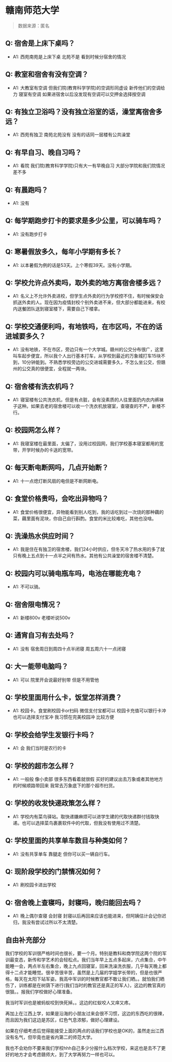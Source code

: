 # 赣南师范大学

> 数据来源：匿名

## Q: 宿舍是上床下桌吗？

- A1: 西苑南苑是上床下桌 北苑不是 看到时候分宿舍的情况

## Q: 教室和宿舍有没有空调？

- A1: 大教室有空调 但我们院(教育科学学院)的空调形同虚设  新传他们的空调给力  寝室有空调  如果进宿舍以后没发现有空调可以交押金选择按空调

## Q: 有独立卫浴吗？没有独立浴室的话，澡堂离宿舍多远？

- A1: 西苑有独卫 南苑北苑没有 没有的话同一层楼有公共澡堂

## Q: 有早自习、晚自习吗？

- A1: 看院 我们院(教育科学学院)只有大一有早晚自习  大部分学院和我们院情况差不多

## Q: 有晨跑吗？

- A1: 没有

## Q: 每学期跑步打卡的要求是多少公里，可以骑车吗？

- A1: 没有跑步打卡

## Q: 寒暑假放多久，每年小学期有多长？

- A1: 以本暑假为例的话是53天。上个寒假39天。没有小学期。

## Q: 学校允许点外卖吗，取外卖的地方离宿舍楼多远？

- A1: 名义上不允许外卖进校，但学生点外卖的行为学校控不住，有时候保安会抓送外卖的人。现在因为疫情封校个别外卖进不来，但大部分都能进来，有校内送餐团队送到寝室楼下，需要自己下楼拿。

## Q: 学校交通便利吗，有地铁吗，在市区吗，不在的话进城要多久？

- A1: 没有地铁，不在市区，旁边只有一个大学城。赣州的公交分布很广，这里叫车起步便宜，所以我个人出行基本打车，从学校到最近的万象城打车15块不到，10分钟能到。不熟悉学校旁边的公交进城需要多久，不怎么坐公交，但赣州的公交真的很便宜，全程就一两块。

## Q: 宿舍楼有洗衣机吗？

- A1: 寝室楼有公共洗衣机，但是有点脏，会有没素质的人往里面扔内衣内裤袜子这种。如果去老的宿舍楼可以收一个洗衣机放寝室，查寝查的不严，新楼不行。

## Q: 校园网怎么样？

- A1: 我寝室楼在最里面，太偏了，没用过校园网，我们学校基本寝室都用的宽带，开学时候办的卡送的宽带。

## Q: 每天断电断网吗，几点开始断？

- A1: 十一点熄灯断风扇的电但是不断网断电。

## Q: 食堂价格贵吗，会吃出异物吗？

- A1: 食堂价格很便宜，异物能看到别人吃到，我的话吃到过一次烧的那种藕的菜，藕里面有泥块，你自己自行斟酌。食堂的米比较难吃，其他也没啥。

## Q: 洗澡热水供应时间？

- A1: 我是住在有独卫的宿舍楼，我们24小时供应，但冬天冷了热水用的多了就只有晚上五点到十一点半之间有热水。其他有公共澡堂的宿舍楼不清楚。

## Q: 校园内可以骑电瓶车吗，电池在哪能充电？

- A1: 不可以骑。

## Q: 宿舍限电情况？

- A1: 新楼800v 老楼听说500v

## Q: 通宵自习有去处吗？

- A1: 没有 宿舍周日到周四十点半闭寝  周五周六十一点闭寝

## Q: 大一能带电脑吗？

- A1: 可以 院里开会说最好别带 但是不用管他

## Q: 学校里面用什么卡，饭堂怎样消费？

- A1: 校园卡。食堂刷校园卡or扫码 微信支付宝都可以 校园卡充值可以银行卡冲也可以选择支付宝冲 我习惯在完美校园冲 比较方便

## Q: 学校会给学生发银行卡吗？

- A1: 会 我们当时是农行的卡

## Q: 学校的超市怎么样？

- A1: 一般般 像小卖部 很多东西看着就很假 买好的建议出去万象或者其他地方的时候顺路带回来  我常去万象底下的那个超市扫货。

## Q: 学校的收发快递政策怎么样？

- A1: 学校内有菜鸟驿站。取快递嫌麻烦可以进学生建的代取快递群付钱取快递。也可以选择菜鸟裹裹软件中的代取，但我没有使用过不清楚。

## Q: 学校里面的共享单车数目与种类如何？

- A1: 没有共享单车 靠腿走 但你可以买一辆自行车。

## Q: 现阶段学校的门禁情况如何？

- A1: 刷校园卡进出学校

## Q: 宿舍晚上查寝吗，封寝吗，晚归能回去吗？

- A1: 晚上偶尔查寝 会封寝 封寝以后再回来应该也能进来，但阿姨估计会记你迟归，我没有尝试过所以不太清楚。

## 自由补充部分

我们学校的军训很严格时间也很长，要一个月。特别是教科和商学院这两个院的军训最变态，新传和学艺术的会轻松点。我们当年早上五点多起床，六点集合，中午能睡一会，两点半左右集合，晚上九点回寝室，回来洗澡洗衣服，几乎每天晚上都得十二点才能睡觉。很辛苦很辛苦，虽然是上几届的学姐学长带的，但是也很严格，每天在太阳下站军姿。我高中军训的时候教官都不敢让我们晒。。就怕我们晒伤了，训练都是在树荫下进行(我们当时的教官还是真正的军人)，这边的教官真的很狠。。报我们学校做好心理准备。

我当时军训也是被蚂蚁咬到快死掉。。这边的红蚁咬人又痒又疼。

再加上在江西上学，如果是沿海的小朋友过来会很不习惯，这边的东西吃的很辣，而且因为我们这边是苏区，红色气息浓郁，做好心理建设。

如果在仔细考虑后觉得能接受上面的两点的话我们学校也是OK的，虽然走出江西没有名气，但毕竟也是省内第二的师范大学。

我也不会劝你不要来我们学校hhh自己多少分报什么档次学校，来这也是去不了更好的地方才会考虑赣师大，到了大学再努力一样也可以。